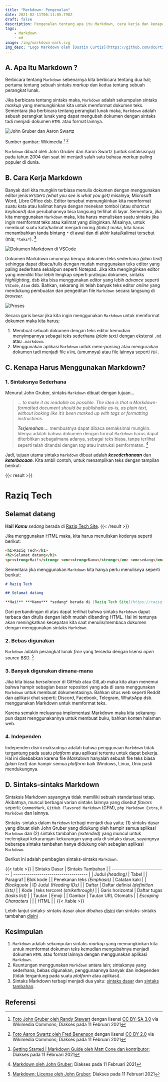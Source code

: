 ```yaml
---
title: "Markdown: Pengenalan"
date: 2021-02-11T06:11:05.798Z
draft: false
description: Pengenalan tentang apa itu Markdown, cara kerja dan kenapa kita harus menggunakannya.
tags:
    - Markdown
    - md
image: /img/markdown-mark.svg
img_desc: "Logo Markdown oleh [Dustin Curtis](https://github.com/dcurtis) dari [markdown-mark Repository](https://github.com/dcurtis/markdown-mark)"
---
```


## A. Apa Itu Markdown ?

Berbicara tentang `Markdown` sebenarnya kita berbicara tentang dua hal; pertama tentang sebuah sintaks *markup* dan kedua tentang sebuah perangkat lunak.

Jika berbicara tentang sintaks maka, `Markdown` adalah sekumpulan sintaks *markup* yang memungkinkan kita untuk memformat dokumen teks. Sementara jika berbicara tentang perangkat lunak maka, `Markdown` adalah sebuah perangkat lunak yang dapat mengubah dokumen dengan sintaks tadi menjadi dokumen `HTML` atau format lainnya.

![John Gruber dan Aaron Swartz](/img/John_and_Aaron.jpg "John Gruber *(kiri)* dan Aaron Swartz *(kanan)*")

Sumber gambar: Wikimedia [^1] [^2]

`Markdown` dibuat oleh John Gruber dan Aaron Swartz (untuk sintaksisnya) pada tahun 2004 dan saat ini menjadi salah satu bahasa *markup* paling populer di dunia.

## B. Cara Kerja Markdown

Banyak dari kita mungkin terbiasa menulis dokumen dengan menggunakan editor jenis `WYSIWYG` *(what you see is what you get)* misalnya; Microsoft Word, Libre Office dsb. Editor tersebut memungkinkan kita memformat suatu kata atau kalimat hanya dengan menekan tombol (atau *shortcut keyboard*) dan perubahannya bisa langsung terlihat di layar. Sementara, jika kita menggunakan `Markdown` maka, kita harus menuliskan suatu sintaks jika ingin memformat teks atau kalimat yang diinginkan. Misalnya, untuk membuat suatu kata/kalimat menjadi miring *(italic)* maka, kita harus menambahkan tanda bintang `*` di awal dan di akhir kata/kalimat tersebut (mis; `*teks*`). [^3]

![Dokumen Markdown di VSCode](/img/markdown-preview.png "Sebuah dokumen Markdown yang sedang dibuka di VSCode <br>*sebelah kiri menunjukkan dokumen yang ditulis menggunakan Markdown dan sebelah kanan adalah tampilan pratinjau dari dokumen tersebut*")

Dokumen Markdown umumnya berupa dokumen teks sederhana *(plain text)* sehingga dapat dibaca/tulis dengan mudah menggunakan teks editor yang paling sederhana sekalipun seperti Notepad. Jika kita menginginkan editor yang memiliki fitur lebih lengkap seperti pratinjau dokumen, sintaks *highlighting*, dsb kita bisa menggunakan editor yang lebih *advance* seperti `VSCode`, `Atom` dsb. Bahkan, sekarang ini telah banyak teks editor *online* yang mendukung pembuatan dan pengeditan file `Markdown` secara langsung di *browser*.

![Proses](/img/markdown-process.png "Proses penghubahan dokumen `Markdown` hingga ditampilkan di *browser*")

Secara garis besar jika kita ingin menggunakan `Markdown` untuk memformat dokumen maka kita harus;

1. Membuat sebuah dokumen dengan teks editor kemudian menyimpannya sebagai teks sederhana *(plain text)* dengan ekstensi `.md` atau `.markdown`.
2. Menggunakan aplikasi `Markdown` untuk mem-*parsing* atau menguraikan dokumen tadi menjadi file `HTML` (umumnya) atau file lainnya seperti `PDF`.

## C. Kenapa Harus Menggunakan Markdown?

### 1. Sintaksnya Sederhana

Menurut John Gruber, sintaks `Markdown` dibuat dengan tujuan...

> *... to make it as readable as possible. The idea is that a Markdown-formatted document should be publishable as-is, as plain text, without looking like it’s been marked up with tags or formatting instructions.*
>
> ***Terjemahan***:... membuatnya  dapat dibaca semaksimal mungkin. Idenya adalah bahwa dokumen dengan format `Markdown` harus dapat diterbitkan sebagaimana adanya, sebagai teks biasa, tanpa terlihat seperti telah ditandai dengan *tag* atau instruksi pemformatan. [^4]

Jadi, tujuan utama sintaks `Markdown` dibuat adalah ***kesederhanaan*** dan ***keterbacaan***. Kita ambil contoh, untuk menampilkan teks dengan tampilan berikut:

{{< result >}}
# Raziq Tech

## Selamat datang

**Hai!** ***Kamu*** *sedang* berada di [Raziq Tech Site](https://raziq.tech).
{{< /result >}}

Jika menggunakan HTML maka, kita harus menuliskan kodenya seperti berikut:

```html {linenos=true}
<h1>Raziq Tech</h1>
<h2>Selamat datang</h2>
<p><strong>Hai!</strong> <em><strong>Kamu</strong></em> <em>sedang</em> berada di <a href="https://raziq.tech">Raziq Tech Site</a>.</p>
```

Sementara jika menggunakan `Markdown` kita hanya perlu menulisnya seperti berikut:

```md {linenos=true}
# Raziq Tech

## Selamat datang

**Hai!** ***Kamu*** *sedang* berada di [Raziq Tech Site](https://raziq.tech).
```

Dari perbandingan di atas dapat terlihat bahwa sintaks `Markdown` dapat terbaca dan ditulis dengan lebih mudah dibanding HTML. Hal ini tentunya akan meningkatkan kecepatan kita saat menulis/membaca dokumen dengan menggunakan sintaks `Markdown`.

### 2. Bebas digunakan

`Markdown` adalah perangkat lunak *free* yang tersedia dengan lisensi *open source* BSD. [^5]

### 3. Banyak digunakan dimana-mana

Jika kita biasa *berselancar* di GitHub atau GitLab maka kita akan menemui bahwa hampir sebagian besar repositori yang ada di sana menggunakan `Markdown` untuk membuat dokumentasinya. Bahkan situs web seperti Reddit dan aplikasi chat seperti; Discord, Facebook, Telegram, WhatsApp dsb. menggunakan Markdown untuk memformat teks.

Karena semakin meluasnya implementasi Markdown maka kita sekarang-pun dapat menggunakannya untuk membuat buku, bahkan konten halaman web.

### 4. Independen

Independen disini maksudnya adalah bahwa penggunaan `Markdown` tidak tergantung pada suatu *platform* atau aplikasi tertentu untuk dapat bekerja. Hal ini disebabkan karena file *Markdown* hanyalah sebuah file teks biasa *(plain text)* dan hampir semua *platform* baik Windows, Linux, Unix pasti mendukungnya.

## D. Sintaks-sintaks Markdown

Sintaksis Markdown sayangnya tidak memiliki sebuah standarisasi tetap. Akibatnya, muncul berbagai varian sintaks lainnya yang disebut *flavors* seperti; `CommonMark`, `GitHub Flavored Markdown` (GFM), `php Markdown Extra`, `R Markdown` dan lainnya.

Sintaks-sintaks dalam `Markdown` terbagi menjadi dua yaitu; (1) sintaks dasar yang dibuat oleh John Gruber yang didukung oleh hampir semua aplikasi `Markdown` dan (2) sintaks tambahan *(extended)* yang muncul untuk melengkapi kekurangan-kekurangan yang ada di sintaks dasar, sayangnya beberapa sintaks tambahan hanya didukung oleh sebagian aplikasi `Markdown`.

Berikut ini adalah pembagian sintaks-sintaks `Markdown`.

{{< table >}}
| Sintaks Dasar               | Sintaks Tambahan                      |
| --------------------------- | ------------------------------------- |
| Judul *(heading)*           | Tabel                                 |
| Paragraf                    | Blok kode                             |
| Penekanan teks *(Emphasis)* | Catatan kaki                          |
| *Blockquote*                | ID Judul *(Heading IDs)*              |
| Daftar                      | Daftar definisi *(definition lists)*  |
| Kode                        | teks tercoret *(strikethrough)*       |
| Garis horizontal            | Daftar tugas *(tasks list)*           |
| Tautan                      | Emoji                                 |
| Gambar                      | Tautan URL Otomatis                   |
| *Escaping Characters*       |                                       |
| HTML                        |                                       |
{{< /table >}}

Lebih lanjut sintaks-sintaks dasar akan dibahas [disini](/blog/markdown-sintaks-dasar/) dan sintaks-sintaks tambahan [disini](/blog/markdown-sintaks-tambahan/)

## Kesimpulan

1. `Markdown` adalah sekumpulan sintaks *markup* yang memungkinkan kita untuk memformat dokumen teks kemudian mengubahnya menjadi dokumen `HTML` atau format lainnya dengan menggunakan aplikasi `Markdown`.
2. Keuntungan menggunakan `Markdown` antara lain; sintaksnya yang sederhana, bebas digunakan, penggunaannya banyak dan independen (tidak tergantung pada suatu *platform* atau aplikasi).
3. Sintaks Markdown terbagi menjadi dua yaitu: [sintaks dasar](/blog/markdown-sintaks-dasar/) dan [sintaks tambahan](/blog/markdown-sintaks-tambahan/).

## Referensi

[^1]: [Foto John Gruber oleh Randy Stewart](https://commons.wikimedia.org/wiki/File:John_Gruber,_2009_(cropped).jpg) dengan lisensi [CC BY-SA 3.0](https://creativecommons.org/licenses/by-sa/3.0) via Wikimedia Commons; Diakses pada 11 Februari 2021
[^2]: [Foto Aaron Swartz oleh Fred Benenson](https://commons.wikimedia.org/wiki/File:Aaron_Swartz_profile.jpg) dengan lisensi [CC BY 2.0](https://creativecommons.org/licenses/by/2.0) via Wikimedia Commons; Diakses pada 11 Februari 2021
[^3]: [Getting Started | Markdown Guide oleh Matt Cone dan kontributor](https://www.markdownguide.org/getting-started/); Diakses pada 11 Februari 2021
[^4]: [Markdown oleh John Gruber](https://daringfireball.net/projects/markdown/); Diakses pada 11 Februari 2021
[^5]: [Markdown: License oleh John Gruber](https://daringfireball.net/projects/markdown/license); Diakses pada 11 Februari 2021
